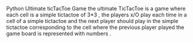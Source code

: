 Python Ultimate ticTacToe Game
the ultimate TicTacToe is a game where each cell is a simple tictactoe of 3*3 ,
the players x/O play each time in a cell of a simple tictactoe and the next player should play in the simple tictactoe corresponding to the cell where the previous player played 
the game board is represented with numbers .
